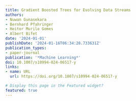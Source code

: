 ```yaml
---
title: Gradient Boosted Trees for Evolving Data Streams
authors:
- Nuwan Gunasekara
- Bernhard Pfahringer
- Heitor Murilo Gomes
- Albert Bifet
date: '2024-01-01'
publishDate: '2024-01-16T06:34:28.733631Z'
publication_types:
- paper-journal
publication: '*Machine Learning*'
doi: 10.1007/s10994-024-06517-y
links:
- name: URL
  url: https://doi.org/10.1007/s10994-024-06517-y

# Display this page in the Featured widget?
featured: true
---
```


